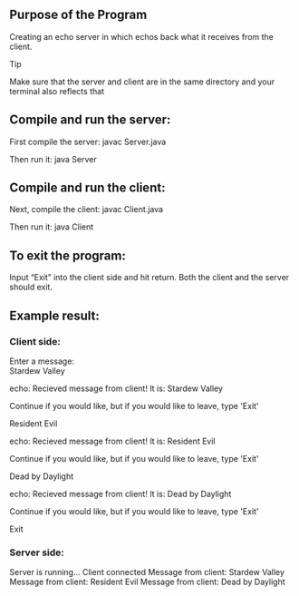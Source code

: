 ## Purpose of the Program 
Creating an echo server in which echos back what it receives from the client.  

> [!TIP]
> Make sure that the server and client are in the same directory and your terminal also reflects that 

## Compile and run the server: 
First compile the server: javac Server.java 

Then run it: java Server 

## Compile and run the client: 
Next, compile the client: javac Client.java 

Then run it: java Client 

## To exit the program: 
Input “Exit” into the client side and hit return. Both the client and the server should exit.  

## Example result: 

### Client side: 
Enter a message:  
Stardew Valley 

echo: Recieved message from client! It is: Stardew Valley 

Continue if you would like, but if you would like to leave, type 'Exit' 


Resident Evil  

echo: Recieved message from client! It is: Resident Evil 

Continue if you would like, but if you would like to leave, type 'Exit' 


Dead by Daylight

echo: Recieved message from client! It is: Dead by Daylight 

Continue if you would like, but if you would like to leave, type 'Exit' 

Exit 

### Server side:  
Server is running... 
Client connected 
Message from client: Stardew Valley 
Message from client: Resident Evil 
Message from client: Dead by Daylight 
